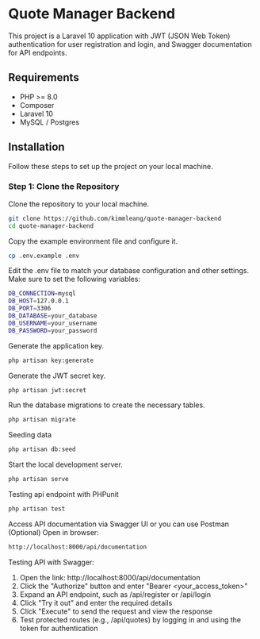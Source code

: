 # Quote Manager Backend

This project is a Laravel 10 application with JWT (JSON Web Token) authentication for user registration and login, and Swagger documentation for API endpoints.

## Requirements

-   PHP >= 8.0
-   Composer
-   Laravel 10
-   MySQL / Postgres

## Installation

Follow these steps to set up the project on your local machine.


### Step 1: Clone the Repository

Clone the repository to your local machine.


```bash
git clone https://github.com/kimmleang/quote-manager-backend
cd quote-manager-backend
```

Copy the example environment file and configure it.
```bash 
cp .env.example .env
```

Edit the .env file to match your database configuration and other settings. Make sure to set the following variables:

```bash
DB_CONNECTION=mysql
DB_HOST=127.0.0.1
DB_PORT=3306
DB_DATABASE=your_database
DB_USERNAME=your_username
DB_PASSWORD=your_password
```
Generate the application key.

```bash
php artisan key:generate
```

Generate the JWT secret key.

```bash
php artisan jwt:secret
```

Run the database migrations to create the necessary tables.

```bash
php artisan migrate
```

Seeding data

```bash
php artisan db:seed
```

Start the local development server.

```bash
php artisan serve
```

Testing api endpoint with PHPunit

```bash
php artisan test
```

Access API documentation via Swagger UI or you can use Postman (Optional)
Open in browser: 

```bash
http://localhost:8000/api/documentation
```

Testing API with Swagger:
1. Open the link: http://localhost:8000/api/documentation
2. Click the "Authorize" button and enter "Bearer <your_access_token>"
3. Expand an API endpoint, such as /api/register or /api/login
4. Click "Try it out" and enter the required details
5. Click "Execute" to send the request and view the response
6. Test protected routes (e.g., /api/quotes) by logging in and using the token for authentication
